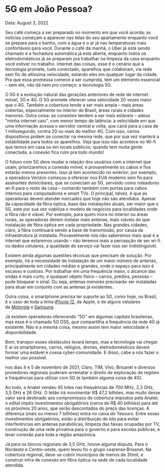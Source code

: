 # 5G em João Pessoa?

Data: August 3, 2022

Seu café começa a ser preparado no momento em que você acorda; as notícias começam a aparecer nas telas do seu apartamento enquanto você se prepara para o banho, com a água e o ar já nas temperaturas mais confortáveis para você. Durante o café da manhã, o Uber já está sendo chamado e a fechadura automática já está aberta, enquanto todos os eletrodomésticos já se preparam pra trabalhar na limpeza da casa enquanto você estiver no trabalho. Internet das coisas, esse é o cenário que a tecnologia promete, tudo conectado, aparelhos que colaboram, via rede sem fio de altíssima velocidade, estando eles em qualquer lugar da cidade. Pra que essa promessa comece a ser cumprida, tem um elemento essencial – sem ele, não dá nem pro começo: a tecnologia 5G.  

O 5G é a evolução natural das gerações anteriores de rede de internet móvel, 3G e 4G. O 5G promete oferecer uma velocidade 20 vezes maior que o 4G. Também a cobertura tende a ser mais ampla – mais áreas cobertas, especialmente no interior do Brasil, áreas rurais e cidades menores. Outra coisa: as conexões tendem a ser mais estáveis – adeus "minha internet caiu", com menor tempo de latência: a velocidade em que uma informação acessa o servidor central e volta, que cairá para a casa de 1 milissegundo, contra 20 ou mais do melhor 4G. Com isso, vários dispositivos podem se conectar na mesma rede, que por sua vez manterá a estabilidade para todos os aparelhos. Veja que isso não acontece no Wi-fi que temos em casa ou em locais públicos; quando tem muita gente conectada, a conexão fica ruim pra todo mundo! 

O futuro com 5G deve mudar a relação dos usuários com a internet que usam; priorizaremos a conexão móvel, e provavelmente os cabos e fios estarão menos presentes. Isso já tem acontecido no exterior; por exemplo, a operadora Verizon começou a oferecer nos EUA modems sem fio para assinantes domiciliares, que se conectam ao 5G, servindo como roteadores wi-fi para o resto da casa – contando também com portas para cabos internos para computadores e smart TVs. O principal, talvez, é que as operadoras devem atender mercados que hoje não são atendidos. Apesar da capacidade da fibra óptica, base das instalações atuais, ser maior que o 5G, este por sua vez viabiliza o modelo de negócios para localidades onde a fibra não é viável. Por exemplo, para quem mora no interior ou áreas rurais, as operadoras devem instalar mais antenas, mais viáveis do que instalação de fibra óptica em cada propriedade. Nas grandes cidades, claro, a fibra continuará sendo a base de transmissão, por causa da infraestrutura já instalada. Provavelmente nós não saberemos mais qual é a internet que estaremos usando – não teremos mais a percepção de ser wi-fi ou dados celulares, a qualidade do serviço vai fazer isso ser indistinguível.

Existem ainda algumas questões técnicas que precisam de solução. Por exemplo, há a necessidade de instalação de um maior número de antenas, principalmente em cidades médias e grandes, onde o espaço para isso é escasso e custoso. Por trabalhar em uma frequência maior, o alcance das ondas é mais curto, e qualquer objeto físico – carros, prédios, pessoas – pode bloquear o sinal. Ou seja, antenas menores precisarão ser instaladas para atuar em conjunto com as antenas já existentes. 

Outra coisa, o smartphone precisa ter suporte ao 5G, como hoje, no Brasil, é o caso de toda a linha [iPhone 12](https://gizmodo.uol.com.br/iphone-12-precos-brasil/), da Apple, e de alguns celulares da [Motorola](https://gizmodo.uol.com.br/motorola-lanca-dois-moto-g-moto-e/) e [Samsung](https://gizmodo.uol.com.br/samsung-galaxy-s21-precos-lancamento-brasil/). 

Já existem operadoras oferecendo "5G" em algumas capitais brasileiras, mas esse é o chamado 5G DSS, que compartilha a frequência da rede 4G já existente. Não é a mesma coisa, mesmo assim tem maior velocidade e disponibilidade. 

Bom, transpor esses obstáculos levará tempo, mas a tecnologia vai chegar. E aí os smartphones, carros, relógios, drones, eletrodomésticos devem formar uma estável e coesa cyber-comunidade. E disso, cabe a nós fazer o melhor uso possível.

nos dias 4 e 5 de novembro de 2021, Claro, TIM, Vivo, Brisanet e diversos provedores regionais puderam arrematar o direito de exploração de regiões e frequências para utilizar com 5G (e também alguma coisa de 4G).

Ao todo, a Anatel vendeu 45 lotes nas frequências de 700 MHz, 2,3 GHz, 3,5 GHz e 26 GHz. O leilão irá movimentar R$ 47,2 bilhões, mas muito desse valor será destinado aos compromissos de cobertura impostos pela Anatel; o edital impôs investimentos obrigatórios (cerca de R$ 40 bilhões) para até os próximos 20 anos, que serão descontados do preço das licenças. A diferença (mais ou menos 7 bilhões) entra no caixa do Tesouro. Entre esses investimentos obrigatórios, estão a distribuição de kits para evitar interferências em antenas parabólicas, limpeza das faixas ocupadas por TV, construção de uma rede privativa para o governo e para escolas públicas, e levar conexão para toda a região amazônica.

Já para os blocos regionais de 3,5 GHz, houve alguma disputa. Para o Nordeste e Centro-oeste, quem levou foi o grupo cearense Brisanet. Na cobertura regional, deve-se cobrir municípios de menos de 30mil, e construir infra de conexão em fibra óptica na sede de cada localidade atendida.